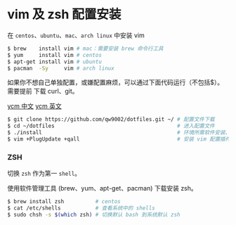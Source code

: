 # vim 及 zsh 配置安装

在 `centos`、`ubuntu`、`mac`、`arch linux` 中安装 vim

```bash
$ brew    install vim # mac：需要安装 brew 命令行工具
$ yum     install vim # centos
$ apt-get install vim # ubuntu
$ pacman  -Sy     vim # arch linux
```

如果你不想自己单独配置，或嫌配置麻烦，可以通过下面代码运行（不包括$）。需要提前
下载 curl、git。

[ycm 中文](https://ycm-wiki-zhcn.readthedocs.io/zh_CN/latest/official_doc/intro.html)
[ycm 英文](https://github.com/ycm-core/YouCompleteMe)

```bash
$ git clone https://github.com/qw9002/dotfiles.git ~/ # 配置文件下载
$ cd ~/dotfiles                                       # 进入配置文件
$ ./install                                           # 环境所需软件安装、配置
$ vim +PlugUpdate +qall                               # 安装 vim 配置插件
```


### ZSH

切换 `zsh` 作为第一 `shell`。

使用软件管理工具 (brew、yum、apt-get、pacman) 下载安装 zsh。

```bash
$ brew install zsh          # centos
$ cat /etc/shells           # 查看系统中的 shells
$ sudo chsh -s $(which zsh) # 切换默认 bash 到系统默认 zsh
```
